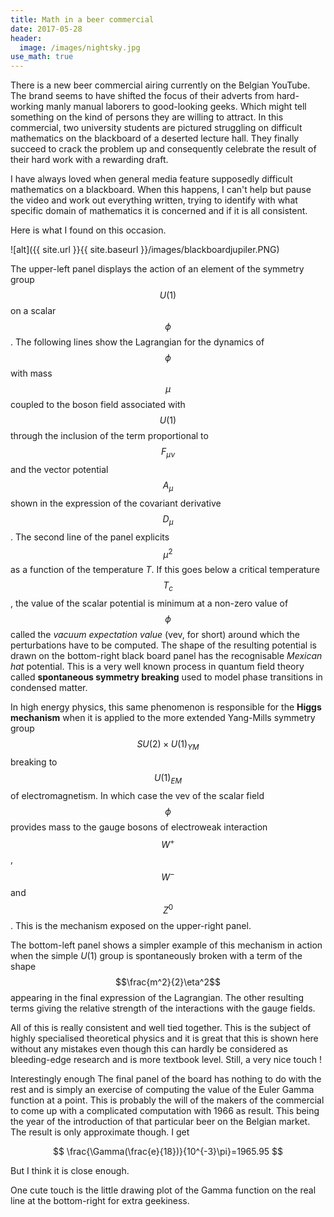 ```yaml
---
title: Math in a beer commercial
date: 2017-05-28
header:
  image: /images/nightsky.jpg
use_math: true
---
```


There is a new beer commercial airing currently on the Belgian YouTube. The brand seems to have shifted the focus of their adverts from hard-working manly manual laborers to good-looking geeks. Which might tell something on the kind of persons they are willing to attract.
In this commercial, two university students are pictured struggling on difficult mathematics on the blackboard of a deserted lecture hall. They finally succeed to crack the problem up and consequently celebrate the result of their hard work with a rewarding draft.

I have always loved when general media feature supposedly difficult mathematics on a blackboard. When this happens, I can't help but pause the video and work out everything written, trying to identify with what specific domain of mathematics it is concerned and if it is all consistent.

Here is what I found on this occasion.

![alt]({{ site.url }}{{ site.baseurl }}/images/blackboardjupiler.PNG)

The upper-left panel displays the action of an element of the symmetry group $$U(1)$$ on a scalar $$\phi$$. The following lines show the Lagrangian for the dynamics of $$\phi$$ with mass $$\mu$$ coupled to the boson field associated with $$U(1)$$ through the inclusion of the term proportional to $$F_{\mu\nu}$$ and the vector potential $$A_\mu$$ shown in the expression of the covariant derivative $$D_\mu$$. The second line of the panel explicits $$\mu^2$$ as a function of the temperature $T$. If this goes below a critical temperature $$T_c$$, the value of the scalar potential is minimum at a non-zero value of $$\phi$$ called the *vacuum expectation value* (vev, for short) around which the perturbations have to be computed. The shape of the resulting potential is drawn on the bottom-right black board panel has the recognisable *Mexican hat* potential. This is a very well known process in quantum field theory called **spontaneous symmetry breaking** used to model phase transitions in condensed matter.

In high energy physics, this same phenomenon is responsible for the **Higgs mechanism** when it is applied to the more extended Yang-Mills symmetry group $$SU(2)\times U(1)_{YM}$$ breaking to $$U(1)_{EM}$$ of electromagnetism. In which case the vev of the scalar field $$\phi$$ provides mass to the gauge bosons of electroweak interaction $$W^+$$, $$W^-$$ and $$Z^0$$. This is the mechanism exposed on the upper-right panel.

The bottom-left panel shows a simpler example of this mechanism in action when the simple $U(1)$ group is spontaneously broken with a term of the shape $$\frac{m^2}{2}\eta^2$$ appearing in the final expression of the Lagrangian. The other resulting terms giving the relative strength of the interactions with the gauge fields.

All of this is really consistent and well tied together. This is the subject of highly specialised theoretical physics and it is great that this is shown here without any mistakes even though this can hardly be considered as bleeding-edge research and is more textbook level. Still, a very nice touch !

Interestingly enough The final panel of the board has nothing to do with the rest and is simply an exercise of computing the value of the Euler Gamma function at a point. This is probably the will of the makers of the commercial to come up with a complicated computation with 1966 as result. This being the year of the introduction of that particular beer on the Belgian market. The result is only approximate though. I get

$$
\frac{\Gamma(\frac{e}{18})}{10^{-3}\pi}=1965.95
$$

But I think it is close enough.

One cute touch is the little drawing plot of the Gamma function on the real line at the bottom-right for extra geekiness.  
